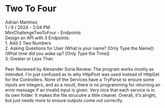 <h1>Two To Four</h1>
Adrian Martinez<br>
1 / 9 / 2024 - 3:04 PM<br>
MiniChallengeTwoToFour - Endpoints<br>
Design an API with 3 Endpoints:<br>
    1. Add 2 Two Numbers<br>
    2. Asking Questions for User (What is your name? [Only Type the Name]) (What time did you wake up? [Only Type the Time])<br>
    3. Greater or Less Than<br>
<br>
Peer Reviewed by Alexander Soria
Review: The program works mostly as intended. I'm just confused as to why HttpPost was used instead of HttpGet for the Controllers. None of the Services have a TryParse to ensure some inputs are integers, and as a result, there is no programming for returning an error message if an invalid input is given. Very nice that each service is in its own folder. It makes the file strucutre a little cleaner. Overall, it's alright, but just needs more to ensure outputs come out correctly.
